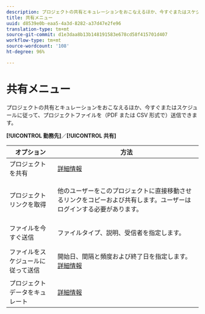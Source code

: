 ```yaml
---
description: プロジェクトの共有とキュレーションをおこなえるほか、今すぐまたはスケジュールに従って、プロジェクトファイルを（PDF または CSV 形式で）送信できます。
title: 共有メニュー
uuid: d8539e0b-eaa5-4a3d-8282-a37d47e2fe96
translation-type: tm+mt
source-git-commit: d1e3daa8b13b148191583e678cd58f415701d407
workflow-type: tm+mt
source-wordcount: '108'
ht-degree: 96%

---
```



# 共有メニュー

プロジェクトの共有とキュレーションをおこなえるほか、今すぐまたはスケジュールに従って、プロジェクトファイルを（PDF または CSV 形式で）送信できます。

**[!UICONTROL 勤務先]**／**[!UICONTROL 共有]**

<table id="table_5104A6D817E94A268BBDD47C5C8BB26E"> 
 <thead> 
  <tr> 
   <th colname="col1" class="entry"> オプション </th> 
   <th colname="col2" class="entry"> 方法 </th> 
  </tr>
 </thead>
 <tbody> 
  <tr> 
   <td colname="col1"> プロジェクトを共有 </td> 
   <td colname="col2"><a href="/help/analyze/analysis-workspace/curate-share/share-projects.md"  > 詳細情報</a> </td> 
  </tr> 
  <tr> 
   <td colname="col1"> プロジェクトリンクを取得 </td> 
   <td colname="col2"> <p>他のユーザーをこのプロジェクトに直接移動させるリンクをコピーおよび共有します。ユーザーはログインする必要があります。 </p> </td> 
  </tr> 
  <tr> 
   <td colname="col1"> ファイルを今すぐ送信 </td> 
   <td colname="col2"> <p>ファイルタイプ、説明、受信者を指定します。 </p> </td> 
  </tr> 
  <tr> 
   <td colname="col1"> ファイルをスケジュールに従って送信 </td> 
   <td colname="col2"> <p>開始日、間隔と頻度および終了日を指定します。<a href="/help/analyze/analysis-workspace/curate-share/schedule-projects.md"  > 詳細情報</a> </p> </td> 
  </tr> 
  <tr> 
   <td colname="col1"> プロジェクトデータをキュレート </td> 
   <td colname="col2"> <p><a href="/help/analyze/analysis-workspace/curate-share/curate.md"  > 詳細情報</a> </p> </td> 
  </tr> 
 </tbody> 
</table>

